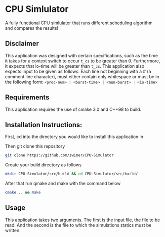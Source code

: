 # CPU Simlulator

A fully functional CPU simlulator that runs different scheduling algorithm and compares the results!

## Disclaimer

This application was designed with certain specifications, such as the time it takes for a context switch to occur `t_cs` to be greater than 0. Furthermore, it expects that io-time will be greater than `t_cs`. This application also expects input to be given as follows: Each line not beginning with a # (a comment line character), must either contain only whitespace or must be in the following form: `<proc-num> | <burst-time> | <num-burst> | <io-time>`

## Requirements

This application requires the use of cmake 3.0 and C++98 to build.

## Installation Instructions:

First, cd into the directory you would like to install this application in

Then git clone this repository
```bash
git clone https://github.com/zwimer/CPU-Simulator
```

Create your build directory as follows
```bash
mkdir CPU-Simulator/src/build && cd CPU-Simulator/src/build/
```

After that run qmake and make with the command below
```bash
cmake .. && make
```

## Usage
This application takes two arguments. The first is the input file, the file to be read. And the second is the file to which the simulations statics must be written.
